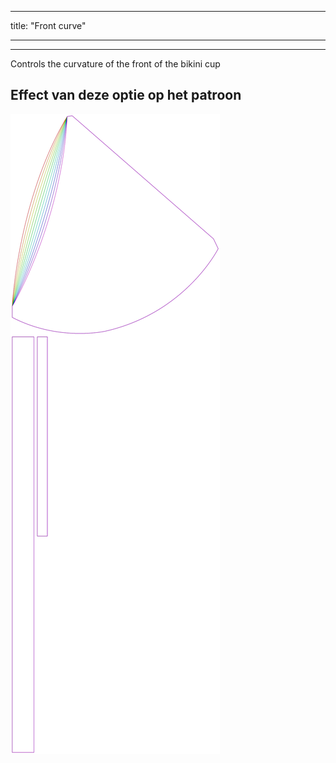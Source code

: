 - - -
title: "Front curve"
- - -

---

Controls the curvature of the front of the bikini cup

## Effect van deze optie op het patroon

![Deze afbeelding toont het effect van deze optie door meerdere varianten die een andere waarde hebben voor deze optie te vervangen](bee_frontcurve_sample.svg "Effect van deze optie op het patroon")
